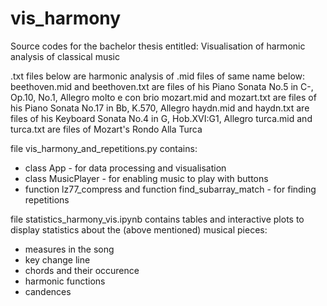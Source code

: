 # vis_harmony
Source codes for the bachelor thesis entitled: Visualisation of harmonic analysis of classical music

.txt files below are harmonic analysis of .mid files of same name below:
  beethoven.mid and beethoven.txt are files of his Piano Sonata No.5 in C-, Op.10, No.1, Allegro molto e con brio 
  mozart.mid and mozart.txt are files of his Piano Sonata No.17 in Bb, K.570, Allegro
  haydn.mid and haydn.txt are files of his Keyboard Sonata No.4 in G, Hob.XVI:G1, Allegro
  turca.mid and turca.txt are files of Mozart's Rondo Alla Turca

file vis_harmony_and_repetitions.py contains:
  - class App - for data processing and visualisation
  - class MusicPlayer - for enabling music to play with buttons
  - function lz77_compress and function find_subarray_match - for finding repetitions

file statistics_harmony_vis.ipynb contains tables and interactive plots to display statistics about the (above mentioned) musical pieces:
  - measures in the song
  - key change line
  - chords and their occurence
  - harmonic functions
  - candences
